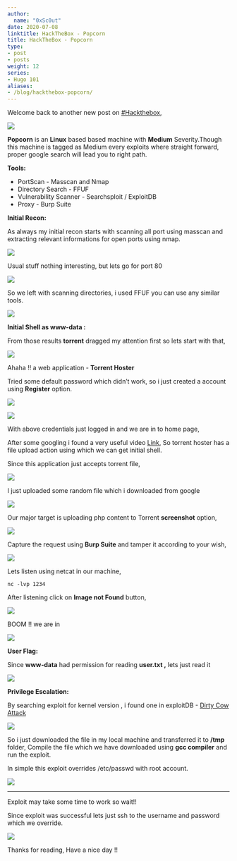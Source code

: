 ```yaml
---
author:
  name: "0xSc0ut"
date: 2020-07-08
linktitle: HackTheBox - Popcorn
title: HackTheBox - Popcorn
type:
- post
- posts
weight: 12
series:
- Hugo 101
aliases:
- /blog/hackthebox-popcorn/
---
```


Welcome back to another new post on [#Hackthebox](https://www.hackthebox.eu/),


![](https://paper-attachments.dropbox.com/s_6D367084CA0DE606197231FA4F4A8853B31AE2560D5BE253189668880D00B3A8_1594206912446_Screenshot+2020-07-08+at+4.42.19+PM.png)


**Popcorn** is an **Linux** based based machine with **Medium** Severity.Though this machine is tagged as Medium every exploits where straight forward, proper google search will lead you to right path.

**Tools:**


- PortScan - Masscan and Nmap
- Directory Search - FFUF
- Vulnerability Scanner - Searchsploit / ExploitDB
- Proxy - Burp Suite

**Initial Recon:**

As always my initial recon starts with scanning all port using masscan and extracting relevant informations for open ports using nmap.


![](https://paper-attachments.dropbox.com/s_6D367084CA0DE606197231FA4F4A8853B31AE2560D5BE253189668880D00B3A8_1594213339406_Screenshot+2020-07-08+at+6.32.07+PM.png)


Usual stuff nothing interesting, but lets go for port 80


![](https://paper-attachments.dropbox.com/s_6D367084CA0DE606197231FA4F4A8853B31AE2560D5BE253189668880D00B3A8_1594213399774_Screenshot+2020-07-08+at+6.33.10+PM.png)


So we left with scanning directories, i used FFUF you can use any similar tools.


![](https://paper-attachments.dropbox.com/s_6D367084CA0DE606197231FA4F4A8853B31AE2560D5BE253189668880D00B3A8_1594213495899_Screenshot+2020-07-08+at+6.34.45+PM.png)


**Initial Shell as www-data :**

From those results **torrent** dragged my attention first so lets start with that,


![](https://paper-attachments.dropbox.com/s_6D367084CA0DE606197231FA4F4A8853B31AE2560D5BE253189668880D00B3A8_1594213746368_Screenshot+2020-07-08+at+6.38.57+PM.png)


Ahaha !! a web application - **Torrent Hoster**

Tried some default password which didn’t work, so i just created a account using **Register** option.

![](https://paper-attachments.dropbox.com/s_6D367084CA0DE606197231FA4F4A8853B31AE2560D5BE253189668880D00B3A8_1594213846832_Screenshot+2020-07-08+at+12.45.27+PM.png)



![](https://paper-attachments.dropbox.com/s_6D367084CA0DE606197231FA4F4A8853B31AE2560D5BE253189668880D00B3A8_1594213908313_Screenshot+2020-07-08+at+12.46.01+PM.png)


With above credentials just logged in and we are in to home page,

After some googling i found a very useful video [Link](https://www.youtube.com/watch?v=7r-gf_LoTuQ), So torrent hoster has a file upload action using which we can get initial shell.

Since this application just accepts torrent file, 


![](https://paper-attachments.dropbox.com/s_6D367084CA0DE606197231FA4F4A8853B31AE2560D5BE253189668880D00B3A8_1594214305062_Screenshot+2020-07-08+at+12.59.00+PM.png)


I just uploaded some random file which i downloaded from google


![](https://paper-attachments.dropbox.com/s_6D367084CA0DE606197231FA4F4A8853B31AE2560D5BE253189668880D00B3A8_1594214560863_Screenshot+2020-07-08+at+6.52.22+PM.png)


Our major target is uploading php content to Torrent **screenshot** option,


![](https://paper-attachments.dropbox.com/s_6D367084CA0DE606197231FA4F4A8853B31AE2560D5BE253189668880D00B3A8_1594214714302_Screenshot+2020-07-08+at+6.54.26+PM.png)


Capture the request using **Burp Suite** and tamper it according to your wish,

![](https://paper-attachments.dropbox.com/s_6D367084CA0DE606197231FA4F4A8853B31AE2560D5BE253189668880D00B3A8_1594213818101_Screenshot+2020-07-08+at+3.38.22+PM.png)


Lets listen using netcat in our machine,


    nc -lvp 1234

After listening click on **Image not Found** button,


![](https://paper-attachments.dropbox.com/s_6D367084CA0DE606197231FA4F4A8853B31AE2560D5BE253189668880D00B3A8_1594214936294_Screenshot+2020-07-08+at+6.58.19+PM.png)


BOOM !! we are in


![](https://paper-attachments.dropbox.com/s_6D367084CA0DE606197231FA4F4A8853B31AE2560D5BE253189668880D00B3A8_1594214974830_Screenshot+2020-07-08+at+3.40.42+PM.png)


**User Flag:**

Since **www-data** had permission for reading **user.txt ,** lets just read it 


![](https://paper-attachments.dropbox.com/s_6D367084CA0DE606197231FA4F4A8853B31AE2560D5BE253189668880D00B3A8_1594215046416_Screenshot+2020-07-08+at+3.44.29+PM.png)


**Privilege Escalation:**

By searching exploit for kernel version , i found one in exploitDB - [Dirty Cow Attack](https://www.exploit-db.com/exploits/40839)


![](https://paper-attachments.dropbox.com/s_6D367084CA0DE606197231FA4F4A8853B31AE2560D5BE253189668880D00B3A8_1594215187938_Screenshot+2020-07-08+at+7.01.50+PM.png)


So i just downloaded the file in my local machine and transferred it to **/tmp** folder, Compile the file which we have downloaded using **gcc compiler** and run the exploit.

In simple this exploit overrides /etc/passwd with root account.


![](https://paper-attachments.dropbox.com/s_6D367084CA0DE606197231FA4F4A8853B31AE2560D5BE253189668880D00B3A8_1594215459978_Screenshot+2020-07-08+at+7.03.44+PM.png)

****
Exploit may take some time to work so wait!!

Since exploit was successful lets just ssh to the username and password which we override.


![](https://paper-attachments.dropbox.com/s_6D367084CA0DE606197231FA4F4A8853B31AE2560D5BE253189668880D00B3A8_1594215620182_Screenshot+2020-07-08+at+7.10.10+PM.png)


Thanks for reading, Have a nice day !!

